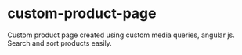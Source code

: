 # custom-product-page
Custom product page created using custom media queries, angular js.
Search and sort products easily.
